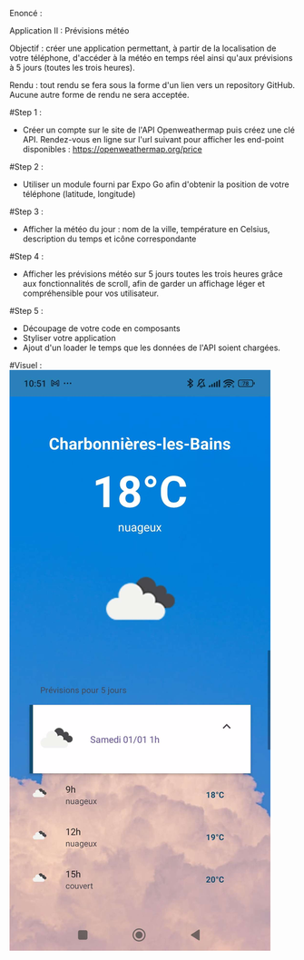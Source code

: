 Enoncé :

Application II : Prévisions météo

Objectif : créer une application permettant, à partir de la localisation de votre téléphone, d'accéder à la météo en temps réel ainsi qu'aux prévisions à 5 jours (toutes les trois heures). 

Rendu : tout rendu se fera sous la forme d'un lien vers un repository GitHub. Aucune autre forme de rendu ne sera acceptée.


#Step 1 : 
- Créer un compte sur le site de l'API Openweathermap puis créez une clé API. Rendez-vous en ligne sur l'url suivant pour afficher les end-point disponibles : https://openweathermap.org/price

#Step 2 : 
- Utiliser un module fourni par Expo Go afin d'obtenir la position de votre téléphone (latitude, longitude)

#Step 3 : 
- Afficher la météo du jour : nom de la ville, température en Celsius, description du temps et icône correspondante

#Step 4 : 
- Afficher les prévisions météo sur 5 jours toutes les trois heures grâce aux fonctionnalités de scroll, afin de garder un affichage léger et compréhensible pour vos utilisateur.

#Step 5 : 
- Découpage de votre code en composants
- Styliser votre application
- Ajout d'un loader le temps que les données de l'API soient chargées.

#Visuel :
![Aperçu](image/appmeteo.jpg)